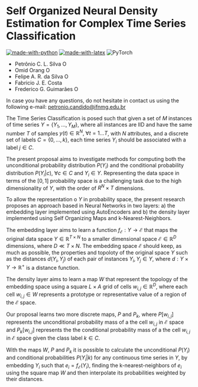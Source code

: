 # Self Organized Neural Density Estimation for Complex Time Series Classification


[![made-with-python](https://img.shields.io/badge/Made%20with-Python-1f425f.svg)](https://www.python.org/)  [![made-with-latex](https://img.shields.io/badge/Made%20with-LaTeX-1f425f.svg)](https://www.latex-project.org/) ![PyTorch](https://img.shields.io/badge/PyTorch-%23EE4C2C.svg?style=for-the-badge&logo=PyTorch&logoColor=white)



* Petrônio C.  L. Silva  <span itemscope itemtype="https://schema.org/Person"><a itemprop="sameAs" content="https://orcid.org/0000-0002-1202-2552" href="https://orcid.org/0000-0002-1202-2552" target="orcid.widget" rel="noopener noreferrer" style="vertical-align:top;"><img src="https://orcid.org/sites/default/files/images/orcid_16x16.png" style="width:1em;margin-right:.5em;" alt="ORCID iD icon"></a></span>
* Omid Orang  <span itemscope itemtype="https://schema.org/Person"><a itemprop="sameAs" content="https://orcid.org/0000-0002-4077-3775" href="https://orcid.org/0000-0002-4077-3775" target="orcid.widget" rel="noopener noreferrer" style="vertical-align:top;"><img src="https://orcid.org/sites/default/files/images/orcid_16x16.png" style="width:1em;margin-right:.5em;" alt="ORCID iD icon"></a></span>
* Felipe A. R. da Silva  <span itemscope itemtype="https://schema.org/Person"><a itemprop="sameAs" content="https://orcid.org/0000-0003-4567-8504" href="https://orcid.org/0000-0003-4567-8504" target="orcid.widget" rel="noopener noreferrer" style="vertical-align:top;"><img src="https://orcid.org/sites/default/files/images/orcid_16x16.png" style="width:1em;margin-right:.5em;" alt="ORCID iD icon"></a></span>
* Fabricio J. E. Costa
* Frederico G. Guimarães <span itemscope itemtype="https://schema.org/Person"><a itemprop="sameAs" content="https://orcid.org/0000-0001-9238-8839" href="https://orcid.org/0000-0001-9238-8839" target="orcid.widget" rel="noopener noreferrer" style="vertical-align:top;"><img src="https://orcid.org/sites/default/files/images/orcid_16x16.png" style="width:1em;margin-right:.5em;" alt="ORCID iD icon"></a></span>

In case you have any questions, do not hesitate in contact us using the following e-mail: petronio.candido@ifnmg.edu.br


The Time Series Classification is posed such that given a set of $M$ instances of time series $Y = \{ Y_1, \ldots, Y_M \}$, where all instances are IID and have the same number $T$ of samples $y(t) \in \mathbb{R}^N, \; \forall t=1\ldots T$, with $N$ attributes, and a discrete set of labels $C = \{0, \ldots, k\}$, each time series $Y_i$ should be associated with a label $j \in C$.

The present proposal aims to investigate methods for computing both the unconditional probability distribution $P(Y_i)$ and the conditional probability distribution $P(Y_i | c)$, $\forall c \in C$ and $Y_i \in Y$. Representing the data space in terms of the $[0,1]$ probability space is a challenging task due to the high dimensionality of $Y$, with the order of $R^N \times T$ dimensions.

To allow the representation o $Y$ in probability space, the present research proposes an approach based in Neural Networks in two layers: a) the embedding layer implemented using AutoEncoders and b) the density layer implemented using Self Organizing Maps and k-Nearest-Neighbors.

The embedding layer aims to learn a function $f_\mathcal{E}: Y \rightarrow \mathcal{E}$ that maps the original data space $Y \in \mathbb{R}^{T \times N}$ to a smaller dimensional space $\mathcal{E} \in \mathbb{R}^D$ dimensions, where $D \ll T \times N$. The embedding space $\mathcal{E}$ should keep, as much as possible, the properties and topoloty of the original space $Y$ such as the distances $d(Y_i, Y_j)$ of each pair of instances $Y_i, Y_j \in Y$, where $d: Y \times Y \rightarrow \mathbb{R}^+$ is a distance function.

The density layer aims to learn a map $W$ that represent the topology of the embedding space using a square $L \times A$ grid of cells $w_{i,j} \in \mathbb{R}^D$, where each cell $w_{i,j} \in W$ represents a prototype or representative value of a  region of the $\mathcal{E}$ space.

Our proposal learns two more discrete maps, $P$ and $P_k$, where $P[w_{i,j}]$ represents the unconditional probability mass of a the cell $w_{i,j}$ in $\mathcal{E}$ space and $P_k[w_{i,j}]$ represents the the conditional probability mass of a the cell $w_{i,j}$ in $\mathcal{E}$ space given the class label $k \in C$.

With the maps $W$, $P$ and $P_k$ it is possible to calculate the unconditional $P(Y_i)$ and conditional probabilities $P(Y_i|k)$ for any continuous time series in $Y$, by embedding $Y_i$ such that $e_i = f_\mathcal{E}(Y_i)$, finding the k-nearest-neighbors of $e_i$ using the square map $W$ and then interpolate its probabilities weighted by their distances.

